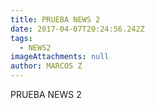 ```yaml
---
title: PRUEBA NEWS 2
date: 2017-04-07T20:24:56.242Z
tags:
  - NEWS2
imageAttachments: null
author: MARCOS Z
---
```


PRUEBA NEWS 2